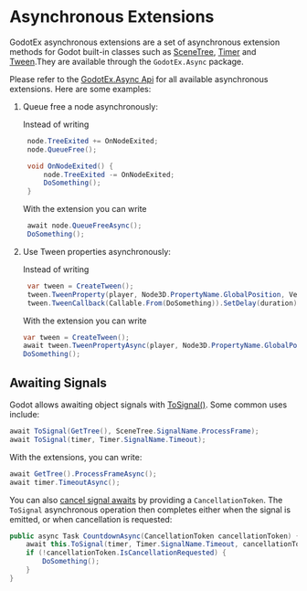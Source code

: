 # Asynchronous Extensions

GodotEx asynchronous extensions are a set of asynchronous extension methods for Godot built-in classes such as [SceneTree](https://docs.godotengine.org/en/stable/classes/class_scenetree.html), [Timer](https://docs.godotengine.org/en/stable/classes/class_timer.html) and [Tween](https://docs.godotengine.org/en/stable/classes/class_tween.html).They are available through the `GodotEx.Async` package.

Please refer to the [GodotEx.Async Api](~/api/GodotEx.Async.yml) for all available asynchronous extensions. Here are some examples:

1. Queue free a node asynchronously:

   Instead of writing

   ```csharp
    node.TreeExited += OnNodeExited;
    node.QueueFree();

    void OnNodeExited() {
        node.TreeExited -= OnNodeExited;
        DoSomething();
    }
   ```

   With the extension you can write

   ```csharp
    await node.QueueFreeAsync();
    DoSomething();
   ```

2. Use Tween properties asynchronously:

   Instead of writing

   ```csharp
    var tween = CreateTween();
    tween.TweenProperty(player, Node3D.PropertyName.GlobalPosition, Vector3.Zero, duration);
    tween.TweenCallback(Callable.From(DoSomething)).SetDelay(duration);
   ```

   With the extension you can write

   ```csharp
   var tween = CreateTween();
   await tween.TweenPropertyAsync(player, Node3D.PropertyName.GlobalPosition, Vector3.Zero, duration);
   DoSomething();
   ```

## Awaiting Signals

Godot allows awaiting object signals with [ToSignal()](https://docs.godotengine.org/en/stable/tutorials/scripting/c_sharp/c_sharp_signals.html#signals-as-c-events). Some common uses include:

```csharp
await ToSignal(GetTree(), SceneTree.SignalName.ProcessFrame);
await ToSignal(timer, Timer.SignalName.Timeout);
```

With the extensions, you can write:

```csharp
await GetTree().ProcessFrameAsync();
await timer.TimeoutAsync();
```

You can also [cancel signal awaits](CancellableSignalAwaiter.md) by providing a `CancellationToken`. The `ToSignal` asynchronous operation then completes either when the signal is emitted, or when cancellation is requested:

```csharp
public async Task CountdownAsync(CancellationToken cancellationToken) {
    await this.ToSignal(timer, Timer.SignalName.Timeout, cancellationToken);
    if (!cancellationToken.IsCancellationRequested) {
        DoSomething();
    }
}
```
